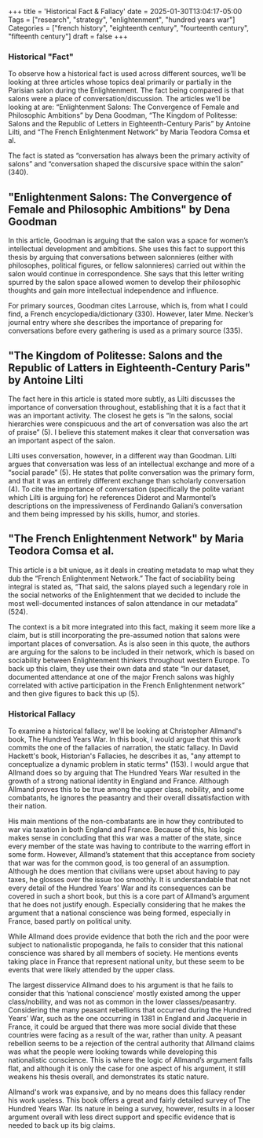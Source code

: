 +++
title = 'Historical Fact & Fallacy'
date = 2025-01-30T13:04:17-05:00
Tags = ["research", "strategy", "enlightenment", "hundred years war"]
Categories = ["french history", "eighteenth century", "fourteenth century", "fifteenth century"]
draft = false
+++

### **Historical "Fact"**

To observe how a historical fact is used across different sources, we’ll be looking at three articles whose topics deal primarily or partially in the Parisian salon during the Enlightenment. The fact being compared is that salons were a place of conversation/discussion. The articles we’ll be looking at are: “Enlightenment Salons: The Convergence of Female and Philosophic Ambitions” by Dena Goodman, “The Kingdom of Politesse: Salons and the Republic of Letters in Eighteenth-Century Paris” by Antoine Lilti, and “The French Enlightenment Network” by Maria Teodora Comsa et al. 

The fact is stated as “conversation has always been the primary activity of salons” and “conversation shaped the discursive space within the salon” (340). 

## **"Enlightenment Salons: The Convergence of Female and Philosophic Ambitions" by Dena Goodman**

In this article, Goodman is arguing that the salon was a space for women’s intellectual development and ambitions. She uses this fact to support this thesis by arguing that conversations between salonnieres (either with philosophes, political figures, or fellow salonnieres) carried out within the salon would continue in correspondence. She says that this letter writing spurred by the salon space allowed women to develop their philosophic thoughts and gain more intellectual independence and influence.

For primary sources, Goodman cites Larrouse, which is, from what I could find, a French encyclopedia/dictionary (330). However, later Mme. Necker’s journal entry where she describes the importance of preparing for conversations before every gathering is used as a primary source (335).

## **"The Kingdom of Politesse:  Salons and the Republic of Latters in Eighteenth-Century Paris" by Antoine Lilti**

The fact here in this article is stated more subtly, as Lilti discusses the importance of conversation throughout, establishing that it is a fact that it was an important activity. The closest he gets is “In the salons, social hierarchies were conspicuous and the art of conversation was also the art of praise” (5). I believe this statement makes it clear that conversation was an important aspect of the salon.

Lilti uses conversation, however, in a different way than Goodman. Lilti argues that conversation was less of an intellectual exchange and more of a “social parade” (5). He states that polite conversation was the primary form, and that it was an entirely different exchange than scholarly conversation (4). To cite the importance of conversation (specifically the polite variant which Lilti is arguing for) he references Diderot and Marmontel’s descriptions on the impressiveness of Ferdinando Galiani’s conversation and them being impressed by his skills, humor, and stories. 

## **"The French Enlightenment Network" by Maria Teodora Comsa et al.** 

This article is a bit unique, as it deals in creating metadata to map what they dub the “French Enlightenment Network.” The fact of sociability being integral is stated as, “That said, the salons played such a legendary role in the social networks of the Enlightenment that we decided to include the most well-documented instances of salon attendance in our metadata” (524).

The context is a bit more integrated into this fact, making it seem more like a claim, but is still incorporating the pre-assumed notion that salons were important places of conversation. As is also seen in this quote, the authors are arguing for the salons to be included in their network, which is based on sociability between Enlightenment thinkers throughout western Europe. To back up this claim, they use their own data and state “In our dataset, documented attendance at one of the major French salons was highly correlated with active participation in the French Enlightenment network” and then give figures to back this up (5).

### **Historical Fallacy**

To examine a historical fallacy, we'll be looking at Christopher Allmand's book, The Hundred Years War. In this book, I would argue that this work commits the one of the fallacies of narration, the static fallacy. In David Hackett's book, Historian's Fallacies, he describes it as, "any attempt to conceptualize a dynamic problem in static terms" (153). I would argue that Allmand does so by arguing that The Hundred Years War resulted in the growth of a strong national identity in England and France. Although Allmand proves this to be true among the upper class, nobility, and some combatants, he ignores the peasantry and their overall dissatisfaction with their nation.

His main mentions of the non-combatants are in how they contributed to war via taxation in both England and France. Because of this, his logic makes sense in concluding that this war was a matter of the state, since every member of the state was having to contribute to the warring effort in some form. However, Allmand’s statement that this acceptance from society that war was for the common good, is too general of an assumption. Although he does mention that civilians were upset about having to pay taxes, he glosses over the issue too smoothly. It is understandable that not every detail of the Hundred Years’ War and its consequences can be covered in such a short book, but this is a core part of Allmand’s argument that he does not justify enough. Especially considering that he makes the argument that a national conscience was being formed, especially in France, based partly on political unity. 

While Allmand does provide evidence that both the rich and the poor were subject to nationalistic propoganda, he fails to consider that this national conscience was shared by all members of society. He mentions events taking place in France that represent national unity, but these seem to be events that were likely attended by the upper class. 

The largest disservice Allmand does to his argument is that he fails to consider that this ‘national conscience’ mostly existed among the upper class/nobility, and was not as common in the lower classes/peasantry. Considering the many peasant rebellions that occurred during the Hundred Years’ War, such as the one occurring in 1381 in England and Jacquerie in France, it could be argued that there was more social divide that these countries were facing as a result of the war, rather than unity. A peasant rebellion seems to be a rejection of the central authority that Allmand claims was what the people were looking towards while developing this nationalistic conscience. This is where the logic of Allmand’s argument falls flat, and although it is only the case for one aspect of his argument, it still weakens his thesis overall, and demonstrates its static nature.

Allmand's work was expansive, and by no means does this fallacy render his work useless. This book offers a great and fairly detailed survey of The Hundred Years War. Its nature in being a survey, however, results in a looser argument overall with less direct support and specific evidence that is needed to back up its big claims.